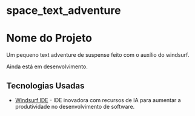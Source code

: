 # space_text_adventure

# Nome do Projeto

Um pequeno text adventure de suspense feito com o auxílio do windsurf.

Ainda está em desenvolvimento.

## Tecnologias Usadas

- [Windsurf IDE](https://codeium.com/windsurf) - IDE inovadora com recursos de IA para aumentar a produtividade no desenvolvimento de software.
